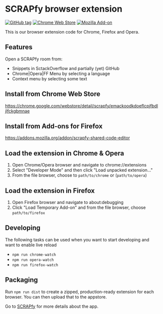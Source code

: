 # SCRAPfy browser extension

[![GitHub tag](https://img.shields.io/github/tag/hashdog/scrapfy-browser-extension.svg?style=flat-square)]()
[![Chrome Web Store](https://img.shields.io/chrome-web-store/v/emackoodkdoeflcpjfbdljlfckgbmnae.svg?style=flat-square)](https://chrome.google.com/webstore/detail/scrapfy/emackoodkdoeflcpjfbdljlfckgbmnae)
[![Mozilla Add-on](https://img.shields.io/amo/v/scrapfy-shared-code-editor.svg?style=flat-square)](https://addons.mozilla.org/addon/scrapfy-shared-code-editor)


This is our browser extension code for Chrome, Firefox and Opera.


## Features
Open a SCRAPfy room from:

- Snippets in SctackOverflow and partially (yet) GitHub
- Chrome|Opera|FF Menu by selecting a language
- Context menu by selecting some text


## Install from Chrome Web Store
https://chrome.google.com/webstore/detail/scrapfy/emackoodkdoeflcpjfbdljlfckgbmnae


## Install from Add-ons for Firefox
https://addons.mozilla.org/addon/scrapfy-shared-code-editor


## Load the extension in Chrome & Opera
1. Open Chrome/Opera browser and navigate to chrome://extensions
2. Select "Developer Mode" and then click "Load unpacked extension..."
3. From the file browser, choose to `path/to/chrome` or (`path/to/opera`)


## Load the extension in Firefox
1. Open Firefox browser and navigate to about:debugging
2. Click "Load Temporary Add-on" and from the file browser, choose `path/to/firefox`


## Developing
The following tasks can be used when you want to start developing and want to enable live reload

- `npm run chrome-watch`
- `npm run opera-watch`
- `npm run firefox-watch`


## Packaging
Run `npm run dist` to create a zipped, production-ready extension for each browser. You can then upload that to the appstore.

Go to [SCRAPfy](http://scrapfy.io/) for more details about the app.
